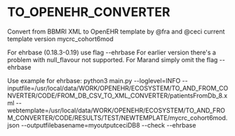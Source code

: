 # TO_OPENEHR_CONVERTER
Convert from BBMRI XML to OpenEHR template by @fra and @ceci
current template version mycrc_cohort6mod

For ehrbase (0.18.3-0.19) use flag --ehrbase
For earlier version there's a problem with null_flavour not supported.
For Marand simply omit the flag --ehrbase


Use example for ehrbase:
python3 main.py --loglevel=INFO --inputfile=/usr/local/data/WORK/OPENEHR/ECOSYSTEM/TO_AND_FROM_CONVERTER/CODE/FROM_DB_CSV_TO_XML_CONVERTER/patientsFromDb_8.xml --webtemplate=/usr/local/data/WORK/OPENEHR/ECOSYSTEM/TO_AND_FROM_CONVERTER/CODE/RESULTS/TEST/NEWTEMPLATE/mycrc_cohort6mod.json --outputfilebasename=myoutputceciDB8 --check --ehrbase 
